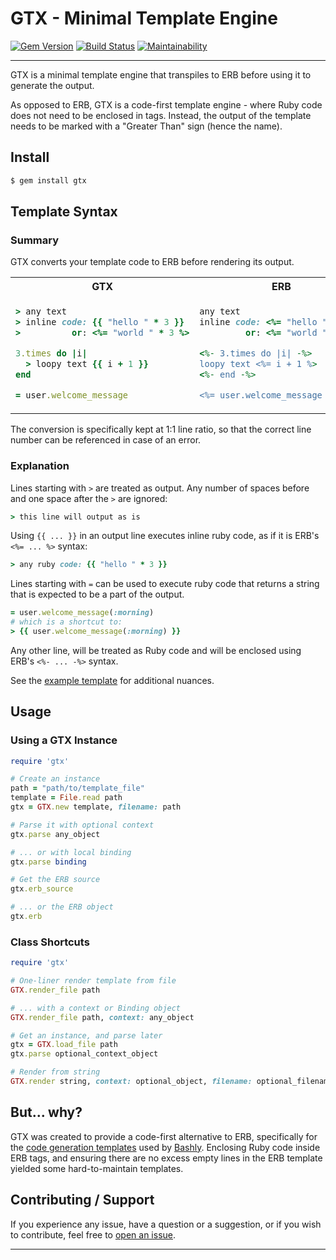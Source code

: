 # GTX - Minimal Template Engine

[![Gem Version](https://badge.fury.io/rb/gtx.svg)](https://badge.fury.io/rb/gtx)
[![Build Status](https://github.com/DannyBen/gtx/workflows/Test/badge.svg)](https://github.com/DannyBen/gtx/actions?query=workflow%3ATest)
[![Maintainability](https://api.codeclimate.com/v1/badges/8c7e16a17866cc0e6a17/maintainability)](https://codeclimate.com/github/DannyBen/gtx/maintainability)

---

GTX is a minimal template engine that transpiles to ERB before using it to 
generate the output.

As opposed to ERB, GTX is a code-first template engine - where Ruby code does
not need to be enclosed in tags. Instead, the output of the template needs to
be marked with a "Greater Than" sign (hence the name).

## Install

```bash
$ gem install gtx
```

## Template Syntax

### Summary

GTX converts your template code to ERB before rendering its output. 

<table>
<tr><th>GTX</th><th>ERB</th></tr>
<tr><td>

```ruby
> any text
> inline code: {{ "hello " * 3 }}
>          or: <%= "world " * 3 %>

3.times do |i|
  > loopy text {{ i + 1 }}
end

= user.welcome_message
```
      
</td><td>

```ruby
any text
inline code: <%= "hello " * 3 %>
         or: <%= "world " * 3 %>

<%- 3.times do |i| -%>
loopy text <%= i + 1 %>
<%- end -%>

<%= user.welcome_message %>
```

</td></tr></table>

The conversion is specifically kept at 1:1 line ratio, so that the correct line
number can be referenced in case of an error.

### Explanation

Lines starting with `>` are treated as output. Any number of spaces before and
one space after the `>` are ignored:

```ruby
> this line will output as is
```

Using `{{ ... }}` in an output line executes inline ruby code, as if it is
ERB's `<%= ... %>` syntax:

```ruby
> any ruby code: {{ "hello " * 3 }}
```

Lines starting with `=` can be used to execute ruby code that returns a string
that is expected to be a part of the output.

```ruby
= user.welcome_message(:morning)
# which is a shortcut to:
> {{ user.welcome_message(:morning) }}
```

Any other line, will be treated as Ruby code and will be enclosed using ERB's 
`<%- ... -%>` syntax.

See the [example template](examples/full.gtx) for additional nuances.

## Usage

### Using a GTX Instance

```ruby
require 'gtx'

# Create an instance
path = "path/to/template_file"
template = File.read path
gtx = GTX.new template, filename: path

# Parse it with optional context
gtx.parse any_object

# ... or with local binding
gtx.parse binding

# Get the ERB source
gtx.erb_source

# ... or the ERB object
gtx.erb

```

### Class Shortcuts

```ruby
require 'gtx'

# One-liner render template from file
GTX.render_file path

# ... with a context or Binding object
GTX.render_file path, context: any_object

# Get an instance, and parse later
gtx = GTX.load_file path
gtx.parse optional_context_object

# Render from string
GTX.render string, context: optional_object, filename: optional_filename
```


## But... why?

GTX was created to provide a code-first alternative to ERB, specifically for 
the [code generation templates][bashly-views] used by [Bashly][bashly].
Enclosing Ruby code inside ERB tags, and ensuring there are no excess empty
lines in the ERB template yielded some hard-to-maintain templates.


## Contributing / Support

If you experience any issue, have a question or a suggestion, or if you wish
to contribute, feel free to [open an issue][issues].

---

[issues]: https://github.com/DannyBen/gtx/issues
[bashly]: https://bashly.dannyb.co/
[bashly-views]: https://github.com/DannyBen/bashly/tree/master/lib/bashly/views

